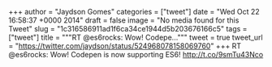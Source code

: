 
+++
author = "Jaydson Gomes"
categories = ["tweet"]
date = "Wed Oct 22 16:58:37 +0000 2014"
draft = false
image = "No media found for this Tweet"
slug = "1c316586911ad1f6ca34ce1944d5b203676166c5"
tags = ["tweet"]
title = """RT @es6rocks: Wow! Codepe..."""
tweet = true
tweet_url = "https://twitter.com/jaydson/status/524968078158069760"
+++
RT @es6rocks: Wow! Codepen is now supporting ES6! http://t.co/9smTu43Nco
